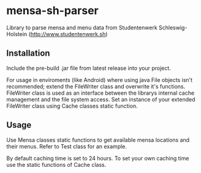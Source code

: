 mensa-sh-parser
===============

Library to parse mensa and menu data from Studentenwerk Schleswig-Holstein (http://www.studentenwerk.sh)

Installation
------------
Include the pre-build .jar file from latest release into your project.

For usage in enviroments (like Android) where using java File objects isn't recommended;
extend the FileWriter class and overwrite it's functions.
FileWriter class is used as an interface between the librarys internal cache management and the file system access.
Set an instance of your extended FileWriter class using Cache classes static function.

Usage
-----
Use Mensa classes static functions to get available mensa locations and their menus.
Refer to Test class for an example.

By default caching time is set to 24 hours. To set your own caching time use the static functions of Cache class.
